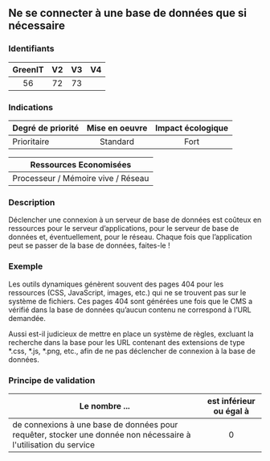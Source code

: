 ## Ne se connecter à une base de données que si nécessaire

### Identifiants

| GreenIT |  V2  |  V3  |  V4  |
|:-------:|:----:|:----:|:----:|
|   56   | 72  | 73  |      |

### Indications

| Degré de priorité |      Mise en oeuvre       |  Impact écologique    | 
|-------------------|:-------------------------:|:---------------------:|
|  Prioritaire      |  Standard                 |    Fort               | 


|Ressources Economisées                                      |
|:----------------------------------------------------------:|
| Processeur / Mémoire vive / Réseau   |

### Description

Déclencher une connexion à un serveur de base de données est coûteux en ressources pour le serveur d’applications, pour le serveur de base de données et, éventuellement, pour le réseau. Chaque fois que l’application peut se passer de la base de données, faites-le !

### Exemple

Les outils dynamiques génèrent souvent des pages 404 pour les ressources (CSS, JavaScript, images, etc.) qui ne se trouvent pas sur le système de fichiers. Ces pages 404 sont générées une fois que le CMS a vérifié dans la base de données qu’aucun contenu ne correspond à l’URL demandée.

Aussi est-il judicieux de mettre en place un système de règles, excluant la recherche dans la base pour les URL contenant des extensions de type *.css, *.js, *.png, etc., afin de ne pas déclencher de connexion à la base de données.

### Principe de validation

| Le nombre ...     | est inférieur ou égal à   |  
|-------------------|:-------------------------:|
|  de connexions à une base de données pour requêter, stocker une donnée non nécessaire à l'utilisation du service | 0  |
